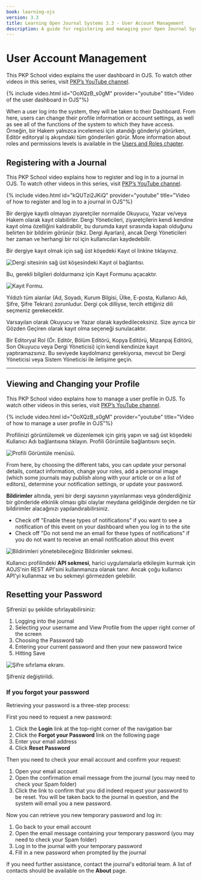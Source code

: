 ```yaml
---
book: learning-ojs
version: 3.3
title: Learning Open Journal Systems 3.3 - User Account Management
description: A guide for registering and managing your Open Journal Systems (OJS) account.
---
```


# User Account Management

This PKP School video explains the user dashboard in OJS. To watch other videos in this series, visit [PKP’s YouTube channel](https://www.youtube.com/playlist?list=PLg358gdRUrDVTXpuGXiMgETgnIouWoWaY).

{% include video.html id="OoXQzB_s0gM" provider="youtube" title="Video of the user dashboard in OJS"%}

When a user log into the system, they will be taken to their Dashboard. From here, users can change their profile information or account settings, as well as see all of the functions of the system to which they have access. Örneğin, bir Hakem yalnızca incelemesi için atandığı gönderiyi görürken, Editör editoryal iş akışındaki tüm gönderileri görür. More information about roles and permissions levels is available in the [Users and Roles chapter](./users-and-roles.md).

## Registering with a Journal

This PKP School video explains how to register and log in to a journal in OJS. To watch other videos in this series, visit [PKP’s YouTube channel](https://www.youtube.com/playlist?list=PLg358gdRUrDVTXpuGXiMgETgnIouWoWaY).

{% include video.html id="kQUTzi2JKiQ" provider="youtube" title="Video of how to register and log in to a journal in OJS"%}

Bir dergiye kayıtlı olmayan ziyaretçiler normalde Okuyucu, Yazar ve/veya Hakem olarak kayıt olabilirler. Dergi Yöneticileri, ziyaretçilerin kendi kendine kayıt olma özelliğini kaldırabilir, bu durumda kayıt sırasında kapalı olduğunu belirten bir bildirim görünür (bkz. Dergi Ayarları), ancak Dergi Yöneticileri her zaman ve herhangi bir rol için kullanıcıları kaydedebilir.

Bir dergiye kayıt olmak için sağ üst köşedeki Kayıt ol linkine tıklayınız.

![Dergi sitesinin sağ üst köşesindeki Kayıt ol bağlantısı.](./assets/learning-ojs-3-registration.png)

Bu, gerekli bilgileri doldurmanız için Kayıt Formunu açacaktır.

![Kayıt Formu.](./assets/learning-ojs-3-registration-form.png)

Yıldızlı tüm alanlar (Ad, Soyadı, Kurum Bilgisi, Ülke, E-posta, Kullanıcı Adı, Şifre, Şifre Tekrarı) zorunludur. Dergi çok dilliyse, tercih ettiğiniz dili seçmeniz gerekecektir.

Varsayılan olarak Okuyucu ve Yazar olarak kaydedileceksiniz. Size ayrıca bir Gözden Geçiren olarak kayıt olma seçeneği sunulacaktır.

Bir Editoryal Rol (Ör. Editör, Bölüm Editörü, Kopya Editörü, Mizanpaj Editörü, Son Okuyucu veya Dergi Yöneticisi) için kendi kendinize kayıt yaptıramazsınız. Bu seviyede kaydolmanız gerekiyorsa, mevcut bir Dergi Yöneticisi veya Sistem Yöneticisi ile iletişime geçin.

<hr />

## Viewing and Changing your Profile

This PKP School video explains how to manage a user profile in OJS. To watch other videos in this series, visit [PKP’s YouTube channel](https://www.youtube.com/playlist?list=PLg358gdRUrDVTXpuGXiMgETgnIouWoWaY).

{% include video.html id="OoXQzB_s0gM" provider="youtube" title="Video of how to manage a user profile in OJS"%}

Profilinizi görüntülemek ve düzenlemek için giriş yapın ve sağ üst köşedeki Kullanıcı Adı bağlantısına tıklayın. Profili Görüntüle bağlantısını seçin.

![Profili Görüntüle menüsü.](./assets/learning-ojs3.1-ed-view-profile.png)

From here, by choosing the different tabs, you can update your personal details, contact information, change your roles, add a personal image (which some journals may publish along with your article or on a list of editors), determine your notification settings, or update your password.

**Bildirimler** altında, yeni bir dergi sayısının yayınlanması veya gönderdiğiniz bir gönderide etkinlik olması gibi olaylar meydana geldiğinde dergiden ne tür bildirimler alacağınızı yapılandırabilirsiniz.

* Check off "Enable these types of notifications" if you want to see a notification of this event on your dashboard when you log in to the site
* Check off "Do not send me an email for these types of notifications" if you do not want to receive an email notification about this event

![Bildirimleri yönetebileceğiniz Bildirimler sekmesi.](./assets/learning-ojs-3-user-notifications.png)

Kullanıcı profilindeki **API sekmesi**, harici uygulamalarla etkileşim kurmak için AOJS'nin REST API'sini kullanmanıza olanak tanır.  Ancak çoğu kullanıcı API'yi kullanmaz ve bu sekmeyi görmezden gelebilir.

## Resetting your Password

Şifrenizi şu şekilde sıfırlayabilirsiniz:

1. Logging into the journal
2. Selecting your username and View Profile from the upper right corner of the screen
3. Choosing the Password tab
4. Entering your current password and then your new password twice
5. Hitting Save

![Şifre sıfırlama ekranı.](./assets/learning-ojs3.1-ed-change-pw.png)

Şifreniz değiştirildi.

### If you forgot your password

Retrieving your password is a three-step process:

First you need to request a new password:

1. Click the **Login** link at the top-right corner of the navigation bar
2. Click the **Forgot your Password** link on the following page
3. Enter your email address
4. Click **Reset Password**

Then you need to check your email account and confirm your request:

1. Open your email account
2. Open the confirmation email message from the journal (you may need to check your Spam folder)
3. Click the link to confirm that you did indeed request your password to be reset. You will be taken back to the journal in question, and the system will email you a new password.

Now you can retrieve you new temporary password and log in:

1. Go back to your email account
2. Open the email message containing your temporary password (you may need to check your Spam folder)
3. Log in to the journal with your temporary password
4. Fill in a new password when prompted by the journal

If you need further assistance, contact the journal's editorial team. A list of contacts should be available on the **About** page.
